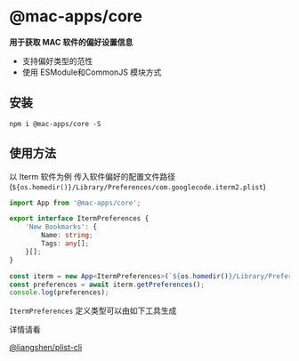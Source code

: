# @mac-apps/core

**用于获取 MAC 软件的偏好设置信息**

- 支持偏好类型的范性
- 使用 ESModule和CommonJS 模块方式
 
## 安装

```shell
npm i @mac-apps/core -S
```

## 使用方法

以 Iterm 软件为例 传入软件偏好的配置文件路径(`${os.homedir()}/Library/Preferences/com.googlecode.iterm2.plist`)

```typescript
import App from '@mac-apps/core';

export interface ItermPreferences {
    'New Bookmarks': {
        Name: string;
        Tags: any[];
    }[];
}

const iterm = new App<ItermPreferences>(`${os.homedir()}/Library/Preferences/com.googlecode.iterm2.plist`);
const preferences = await iterm.getPreferences();
console.log(preferences);
```

`ItermPreferences` 定义类型可以由如下工具生成

详情请看

[@liangshen/plist-cli](https://www.npmjs.com/package/@liangshen/plist-cli?activeTab=readme)